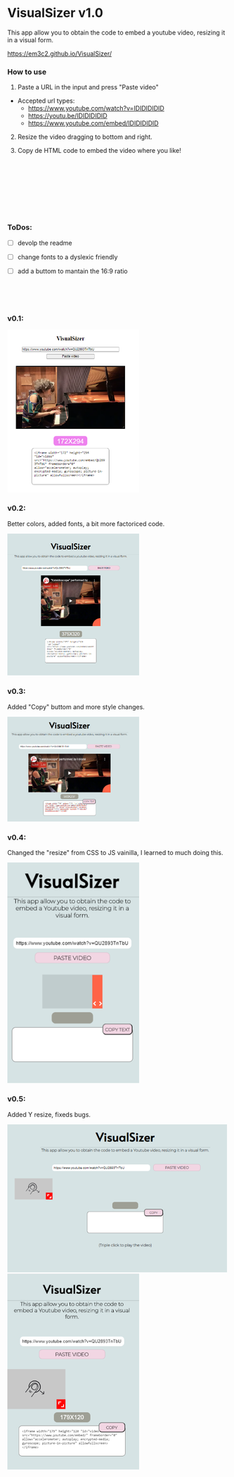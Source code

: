 # VisualSizer v1.0

This app allow you to obtain the code to embed a youtube video, resizing it in a visual form.

https://em3c2.github.io/VisualSizer/


### How to use

1) Paste a URL in the input and press "Paste video"

- Accepted url types: 
  - https://www.youtube.com/watch?v=IDIDIDIDID
  - https://youtu.be/IDIDIDIDID
  - https://www.youtube.com/embed/IDIDIDIDID

2) Resize the video dragging to bottom and right.

3) Copy de HTML code to embed the video where you like! 

<br><br><br><br><br><br><br>

### ToDos:

- [ ] devolp the readme
- [ ] change fonts to a dyslexic friendly
- [ ] add a buttom to mantain the 16:9 ratio


<br><br><br>

### v0.1:

<img width="300px" src="./img/iter.png">

### v0.2:
Better colors, added fonts, a bit more factoriced code.

<img width="300px" src="./img/iter2.png">

### v0.3:
Added "Copy" buttom and more style changes.

<img width="300px" src="./img/iter3.png">

### v0.4:
Changed the "resize" from CSS to JS vainilla, I learned to much doing this.

<img width="300px" src="./img/iter4.png">

### v0.5:
Added Y resize, fixeds bugs.

<img width="500px" src="./img/iter5.png">

<img width="300px" src="./img/iter5m.png">

